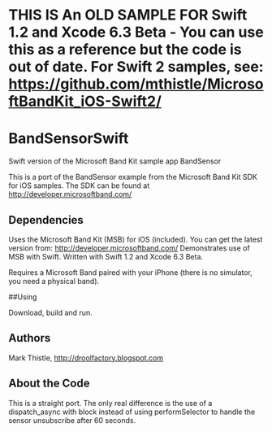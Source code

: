 # THIS IS An OLD SAMPLE FOR Swift 1.2 and Xcode 6.3 Beta - You can use this as a reference but the code is out of date. For Swift 2 samples, see: https://github.com/mthistle/MicrosoftBandKit_iOS-Swift2/

# BandSensorSwift
Swift version of the Microsoft Band Kit sample app BandSensor

This is a port of the BandSensor example from the Microsoft Band Kit SDK for iOS samples. The SDK can be found at http://developer.microsoftband.com/

## Dependencies

Uses the Microsoft Band Kit (MSB) for iOS (included). You can get the latest version from: http://developer.microsoftband.com/
Demonstrates use of MSB with Swift. Written with Swift 1.2 and Xcode 6.3 Beta.

Requires a Microsoft Band paired with your iPhone (there is no simulator, you need a physical band).

##Using

Download, build and run.

## Authors

Mark Thistle, http://droolfactory.blogspot.com

## About the Code

This is a straight port. The only real difference is the use of a dispatch_async with block instead of using performSelector to handle the sensor unsubscribe after 60 seconds.
